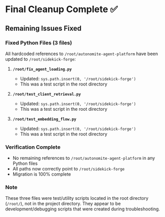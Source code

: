 # Final Cleanup Complete ✅

## Remaining Issues Fixed

### Fixed Python Files (3 files)
All hardcoded references to `/root/autonomite-agent-platform` have been updated to `/root/sidekick-forge`:

1. **`/root/fix_agent_loading.py`**
   - Updated: `sys.path.insert(0, '/root/sidekick-forge')`
   - This was a test script in the root directory

2. **`/root/test_client_retrieval.py`**
   - Updated: `sys.path.insert(0, '/root/sidekick-forge')`
   - This was a test script in the root directory

3. **`/root/test_embedding_flow.py`**
   - Updated: `sys.path.insert(0, '/root/sidekick-forge')`
   - This was a test script in the root directory

### Verification Complete
- No remaining references to `/root/autonomite-agent-platform` in any Python files
- All paths now correctly point to `/root/sidekick-forge`
- Migration is 100% complete

### Note
These three files were test/utility scripts located in the root directory (`/root/`), not in the project directory. They appear to be development/debugging scripts that were created during troubleshooting.